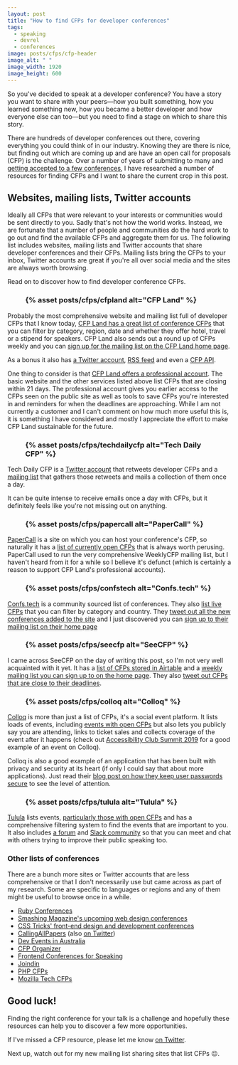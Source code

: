```yaml
---
layout: post
title: "How to find CFPs for developer conferences"
tags:
  - speaking
  - devrel
  - conferences
image: posts/cfps/cfp-header
image_alt: " "
image_width: 1920
image_height: 600
---
```


So you've decided to speak at a developer conference? You have a story you want to share with your peers&mdash;how you built something, how you learned something new, how you became a better developer and how everyone else can too&mdash;but you need to find a stage on which to share this story.

There are hundreds of developer conferences out there, covering everything you could think of in our industry. Knowing they are there is nice, but finding out which are coming up and are have an open call for proposals (CFP) is the challenge. Over a number of years of submitting to many and [getting accepted to a few conferences](/speaking), I have researched a number of resources for finding CFPs and I want to share the current crop in this post.

## Websites, mailing lists, Twitter accounts

Ideally all CFPs that were relevant to your interests or communities would be sent directly to you. Sadly that's not how the world works. Instead, we are fortunate that a number of people and communities do the hard work to go out and find the available CFPs and aggregate them for us. The following list includes websites, mailing lists and Twitter accounts that share developer conferences and their CFPs. Mailing lists bring the CFPs to your inbox, Twitter accounts are great if you're all over social media and the sites are always worth browsing.

Read on to discover how to find developer conference CFPs.

<h3>
  <figure>
    <picture>
      <source type="image/webp" srcset="{% asset posts/cfps/cfpland @path %}.webp">
      {% asset posts/cfps/cfpland alt="CFP Land" %}
    </picture>
  </figure>
</h3>

Probably the most comprehensive website and mailing list full of developer CFPs that I know today, [CFP Land has a great list of conference CFPs](https://www.cfpland.com/conferences/) that you can filter by category, region, date and whether they offer hotel, travel or a stipend for speakers. CFP Land also sends out a round up of CFPs weekly and you can [sign up for the mailing list on the CFP Land home page](https://www.cfpland.com/).

As a bonus it also has [a Twitter account](https://twitter.com/cfp_land), [RSS feed](https://feeds.cfpland.com/v2/rss/cfps) and even a [CFP API](https://cfpland.github.io/api-docs/).

One thing to consider is that [CFP Land offers a professional account](https://pro.cfpland.com/). The basic website and the other services listed above list CFPs that are closing within 21 days. The professional account gives you earlier access to the CFPs seen on the public site as well as tools to save CFPs you're interested in and reminders for when the deadlines are approaching. While I am not currently a customer and I can't comment on how much more useful this is, it is something I have considered and mostly I appreciate the effort to make CFP Land sustainable for the future.

<h3>
  <figure>
    <picture>
      <source type="image/webp" srcset="{% asset posts/cfps/techdailycfp @path %}.webp">
      {% asset posts/cfps/techdailycfp alt="Tech Daily CFP" %}
    </picture>
  </figure>
</h3>

Tech Daily CFP is a [Twitter account](https://twitter.com/techdailycfp) that retweets developer CFPs and a [mailing list](http://techdailycfp.com) that gathers those retweets and mails a collection of them once a day.

It can be quite intense to receive emails once a day with CFPs, but it definitely feels like you're not missing out on anything.

<h3>
  <figure>
    <picture>
      <source type="image/webp" srcset="{% asset posts/cfps/papercall @path %}.webp">
      {% asset posts/cfps/papercall alt="PaperCall" %}
    </picture>
  </figure>
</h3>

[PaperCall](https://www.papercall.io/) is a site on which you can host your conference's CFP, so naturally it has a [list of currently open CFPs](https://www.papercall.io/events) that is always worth perusing. PaperCall used to run the very comprehensive WeeklyCFP mailing list, but I haven't heard from it for a while so I believe it's defunct (which is certainly a reason to support CFP Land's professional accounts).

<h3>
  <figure>
    <picture>
      <source type="image/webp" srcset="{% asset posts/cfps/confstech @path %}.webp">
      {% asset posts/cfps/confstech alt="Confs.tech" %}
    </picture>
  </figure>
</h3>

[Confs.tech](https://confs.tech/) is a community sourced list of conferences. They also [list live CFPs](https://confs.tech/cfp) that you can filter by category and country. They [tweet out all the new conferences added to the site](https://twitter.com/ConfsTech) and I just discovered you can [sign up to their mailing list on their home page](https://confs.tech/)

<h3>
  <figure>
    <picture>
      <source type="image/webp" srcset="{% asset posts/cfps/seecfp @path %}.webp">
      {% asset posts/cfps/seecfp alt="SeeCFP" %}
    </picture>
  </figure>
</h3>

I came across SeeCFP on the day of writing this post, so I'm not very well acquainted with it yet. It has a [list of CFPs stored in Airtable](https://airtable.com/shrBMFY4CSpSRGmAs) and a [weekly mailing list you can sign up to on the home page](https://seecfp.com/). They also [tweet out CFPs that are close to their deadlines](https://twitter.com/appcfp).

<h3>
  <figure>
    <picture>
      <source type="image/webp" srcset="{% asset posts/cfps/colloq @path %}.webp">
      {% asset posts/cfps/colloq alt="Colloq" %}
    </picture>
  </figure>
</h3>

[Colloq](https://colloq.io/) is more than just a list of CFPs, it's a social event platform. It lists loads of events, including [events with open CFPs](https://colloq.io/events?callforpapers=open) but also lets you publicly say you are attending, links to ticket sales and collects coverage of the event after it happens (check out [Accessibility Club Summit 2019](https://colloq.io/events/accessibility-club/2019/berlin/1) for a good example of an event on Colloq).

Colloq is also a good example of an application that has been built with privacy and security at its heart (if only I could say that about more applications). Just read their [blog post on how they keep user passwords secure](https://colloq.io/blog/how-our-password-check-works) to see the level of attention.

<h3>
  <figure>
    <picture>
      <source type="image/webp" srcset="{% asset posts/cfps/tulula @path %}.webp">
      {% asset posts/cfps/tulula alt="Tulula" %}
    </picture>
  </figure>
</h3>

[Tulula](https://tulu.la/) lists events, [particularly those with open CFPs](https://tulu.la/call-for-papers/) and has a comprehensive filtering system to find the events that are important to you. It also includes [a forum](https://forum.tulu.la/) and [Slack community](https://tulu.la/slack/) so that you can meet and chat with others trying to improve their public speaking too.

### Other lists of conferences

There are a bunch more sites or Twitter accounts that are less comprehensive or that I don't necessarily use but came across as part of my research. Some are specific to languages or regions and any of them might be useful to browse once in a while.

* [Ruby Conferences](https://rubyconferences.org/)
* [Smashing Magazine's upcoming web design conferences](https://www.smashingmagazine.com/web-tech-front-end-ux-conferences/)
* [CSS Tricks' front-end design and development conferences](https://conferences.css-tricks.com/)
* [CallingAllPapers](https://callingallpapers.com/) (also [on Twitter](https://twitter.com/callingallpaper))
* [Dev Events in Australia](https://github.com/Readify/DevEvents)
* [CFP Organizer](https://cfp-organizer.herokuapp.com/)
* [Frontend Conferences for Speaking](https://github.com/benmvp/frontend-confs)
* [Joindin](https://joind.in/event)
* [PHP CFPs](https://twitter.com/phpcfps)
* [Mozilla Tech CFPs](https://twitter.com/moztechcfps)

## Good luck!

Finding the right conference for your talk is a challenge and hopefully these resources can help you to discover a few more opportunities.

If I've missed a CFP resource, please let me know [on Twitter](https://twitter.com/philnash).

Next up, watch out for my new mailing list sharing sites that list CFPs 😉.